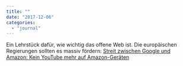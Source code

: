```yaml
---
title: ""
date: "2017-12-06"
categories: 
  - "journal"
---
```


Ein Lehrstück dafür, wie wichtig das offene Web ist. Die europäischen Regierungen sollten es massiv fördern: [Streit zwischen Google und Amazon: Kein YouTube mehr auf Amazon-Geräten](http://www.tagesschau.de/wirtschaft/google-amazon-101.html)
